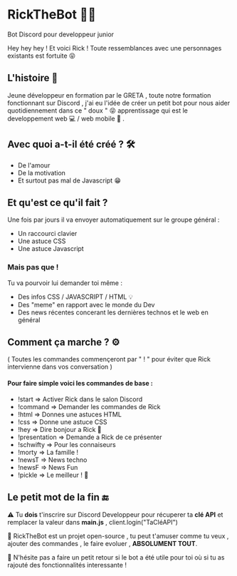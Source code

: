# RickTheBot 👨‍⚕️
 Bot Discord pour developpeur junior
 
 Hey hey hey ! Et voici Rick ! 
 Toute ressemblances avec une personnages existants est fortuite 😝  
 
 L'histoire 📖
 ----------
 
 Jeune développeur en formation par le GRETA , toute notre formation fonctionnant sur Discord ,
 j'ai eu l'idée de créer un petit bot pour nous aider quotidiennement dans ce " doux " 😝 apprentissage 
 qui est le developpement web 💻 / web mobile 📱 .
 
 ## Avec quoi a-t-il été créé ? 🛠️
 
 - De l'amour 
 - De la motivation 
 - Et surtout pas mal de Javascript 😁
 
 ## Et qu'est ce qu'il fait ?
 
   Une fois par jours il va envoyer automatiquement sur le groupe général :
   
   - Un raccourci clavier 
   - Une astuce CSS
   - Une astuce Javascript
   
   ### Mais pas que !
   
   Tu va pourvoir lui demander toi même :
    
   - Des infos CSS / JAVASCRIPT / HTML 💡
   - Des "meme" en rapport avec le monde du Dev
   - Des news récentes concerant les dernières technos et le web en général
       
 ## Comment ça marche ? ⚙️
 
  ( Toutes les commandes commençeront par " ! " pour éviter que Rick intervienne 
   dans vos conversation ) 
   
  #### Pour faire simple voici les commandes de base :   
   
   - !start => Activer Rick dans le salon Discord
   - !command => Demander les commandes de Rick
   - !html => Donnes une astuces HTML 
   - !css => Donne une astuce CSS 
   - !hey => Dire bonjour a Rick 👋
   - !presentation => Demande a Rick de ce présenter
   - !schwifty => Pour les connaiseurs 
   - !morty => La famille !
   - !newsT => News techno
   - !newsF => News Fun 
   - !pickle => Le meilleur ! 🥒
      
      
 ## Le petit mot de la fin 🔚
 
 ⚠️ Tu **dois** t'inscrire sur Discord Developpeur pour récuperer ta
     **clé API** et remplacer la valeur dans **main.js** , client.login("TaCléAPI")
     
 📂 RickTheBot est un projet open-source , tu peut t'amuser comme tu veux ,
   ajouter des commandes , le faire evoluer , **ABSOLUMENT TOUT**.
   
 🍺 N'hésite pas a faire un petit retour si le bot a été utile pour
   toi où si tu as rajouté des fonctionnalités interessante ! 
 
  



